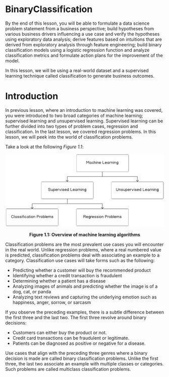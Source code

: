 # BinaryClassification

By the end of this lesson, you will be able to formulate a data science problem statement from a business perspective; build hypotheses from various business drivers influencing a use case and verify the hypotheses using exploratory data analysis; derive features based on intuitions that are derived from exploratory analysis through feature engineering; build binary classification models using a logistic regression function and analyze classification metrics and formulate action plans for the improvement of the model.

In this lesson, we will be using a real-world dataset and a supervised learning technique called classification to generate business outcomes.

# Introduction
In previous lesson, where an introduction to machine learning was covered, you were introduced to two broad categories of machine learning; supervised learning and unsupervised learning. Supervised learning can be further divided into two types of problem cases, regression and classification. In the last lesson, we covered regression problems. In this lesson, we will peek into the world of classification problems.

Take a look at the following *Figure 1.1*:

<img src="classification.png"/> 
<p align="center"><b>Figure 1.1: Overview of machine learning algorithms</b></p>

Classification problems are the most prevalent use cases you will encounter in the real world. Unlike regression problems, where a real numbered value is predicted, classification problems deal with associating an example to a category. Classification use cases will take forms such as the following:

- Predicting whether a customer will buy the recommended product
- Identifying whether a credit transaction is fraudulent
- Determining whether a patient has a disease
- Analyzing images of animals and predicting whether the image is of a dog, cat, or panda
- Analyzing text reviews and capturing the underlying emotion such as happiness, anger, sorrow, or sarcasm

If you observe the preceding examples, there is a subtle difference between the first three and the last two. The first three revolve around binary decisions:

- Customers can either buy the product or not.
- Credit card transactions can be fraudulent or legitimate.
- Patients can be diagnosed as positive or negative for a disease.

Use cases that align with the preceding three genres where a binary decision is made are called binary classification problems. Unlike the first three, the last two associate an example with multiple classes or categories. Such problems are called multiclass classification problems.
